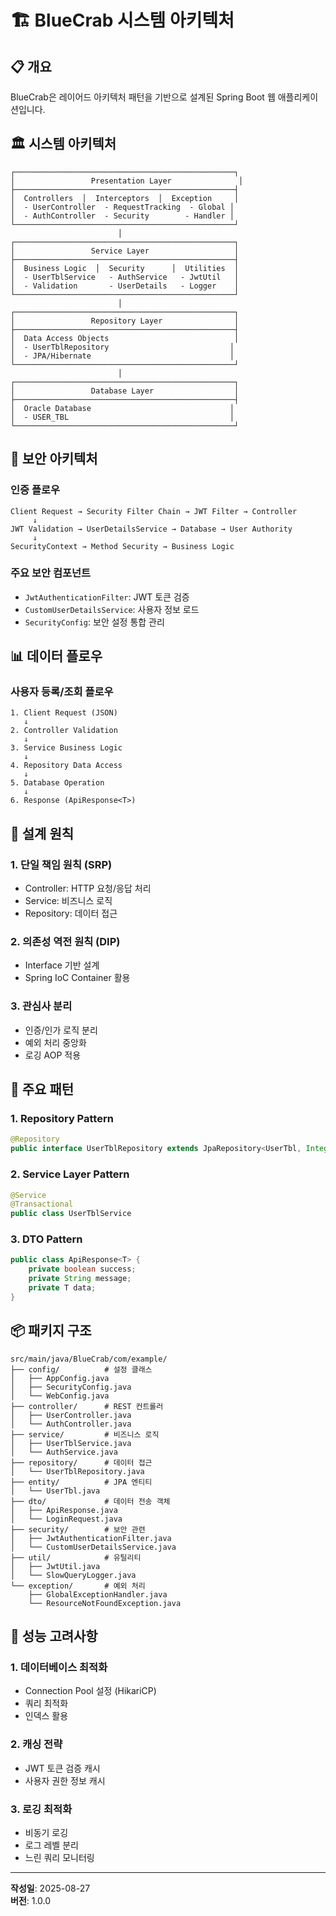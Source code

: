 # 🏗️ BlueCrab 시스템 아키텍처

## 📋 **개요**
BlueCrab은 레이어드 아키텍처 패턴을 기반으로 설계된 Spring Boot 웹 애플리케이션입니다.

## 🏛️ **시스템 아키텍처**

```
┌─────────────────────────────────────────────────┐
│                 Presentation Layer               │
├─────────────────────────────────────────────────┤
│  Controllers  │  Interceptors  │  Exception     │
│  - UserController  - RequestTracking  - Global │
│  - AuthController  - Security        - Handler │
└─────────────────────────────────────────────────┘
                        │
┌─────────────────────────────────────────────────┐
│                 Service Layer                   │
├─────────────────────────────────────────────────┤
│  Business Logic  │  Security      │  Utilities  │
│  - UserTblService   - AuthService   - JwtUtil   │
│  - Validation       - UserDetails   - Logger    │
└─────────────────────────────────────────────────┘
                        │
┌─────────────────────────────────────────────────┐
│                 Repository Layer                │
├─────────────────────────────────────────────────┤
│  Data Access Objects                            │
│  - UserTblRepository                           │
│  - JPA/Hibernate                               │
└─────────────────────────────────────────────────┘
                        │
┌─────────────────────────────────────────────────┐
│                 Database Layer                  │
├─────────────────────────────────────────────────┤
│  Oracle Database                               │
│  - USER_TBL                                    │
└─────────────────────────────────────────────────┘
```

## 🔐 **보안 아키텍처**

### **인증 플로우**
```
Client Request → Security Filter Chain → JWT Filter → Controller
     ↓
JWT Validation → UserDetailsService → Database → User Authority
     ↓
SecurityContext → Method Security → Business Logic
```

### **주요 보안 컴포넌트**
- `JwtAuthenticationFilter`: JWT 토큰 검증
- `CustomUserDetailsService`: 사용자 정보 로드
- `SecurityConfig`: 보안 설정 통합 관리

## 📊 **데이터 플로우**

### **사용자 등록/조회 플로우**
```
1. Client Request (JSON)
   ↓
2. Controller Validation
   ↓
3. Service Business Logic
   ↓
4. Repository Data Access
   ↓
5. Database Operation
   ↓
6. Response (ApiResponse<T>)
```

## 🎯 **설계 원칙**

### **1. 단일 책임 원칙 (SRP)**
- Controller: HTTP 요청/응답 처리
- Service: 비즈니스 로직
- Repository: 데이터 접근

### **2. 의존성 역전 원칙 (DIP)**
- Interface 기반 설계
- Spring IoC Container 활용

### **3. 관심사 분리**
- 인증/인가 로직 분리
- 예외 처리 중앙화
- 로깅 AOP 적용

## 🔧 **주요 패턴**

### **1. Repository Pattern**
```java
@Repository
public interface UserTblRepository extends JpaRepository<UserTbl, Integer>
```

### **2. Service Layer Pattern**
```java
@Service
@Transactional
public class UserTblService
```

### **3. DTO Pattern**
```java
public class ApiResponse<T> {
    private boolean success;
    private String message;
    private T data;
}
```

## 📦 **패키지 구조**

```
src/main/java/BlueCrab/com/example/
├── config/          # 설정 클래스
│   ├── AppConfig.java
│   ├── SecurityConfig.java
│   └── WebConfig.java
├── controller/      # REST 컨트롤러
│   ├── UserController.java
│   └── AuthController.java
├── service/         # 비즈니스 로직
│   ├── UserTblService.java
│   └── AuthService.java
├── repository/      # 데이터 접근
│   └── UserTblRepository.java
├── entity/          # JPA 엔티티
│   └── UserTbl.java
├── dto/             # 데이터 전송 객체
│   ├── ApiResponse.java
│   └── LoginRequest.java
├── security/        # 보안 관련
│   ├── JwtAuthenticationFilter.java
│   └── CustomUserDetailsService.java
├── util/            # 유틸리티
│   ├── JwtUtil.java
│   └── SlowQueryLogger.java
└── exception/       # 예외 처리
    ├── GlobalExceptionHandler.java
    └── ResourceNotFoundException.java
```

## 🚀 **성능 고려사항**

### **1. 데이터베이스 최적화**
- Connection Pool 설정 (HikariCP)
- 쿼리 최적화
- 인덱스 활용

### **2. 캐싱 전략**
- JWT 토큰 검증 캐시
- 사용자 권한 정보 캐시

### **3. 로깅 최적화**
- 비동기 로깅
- 로그 레벨 분리
- 느린 쿼리 모니터링

---

**작성일**: 2025-08-27  
**버전**: 1.0.0
